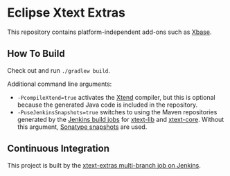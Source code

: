 # Eclipse Xtext Extras

This repository contains platform-independent add-ons such as [Xbase](https://www.eclipse.org/Xtext/documentation/305_xbase.html).

## How To Build

Check out and run `./gradlew build`.

Additional command line arguments:
 - `-PcompileXtend=true` activates the [Xtend](http://xtend-lang.org) compiler, but this is optional because the generated Java code is included in the repository.
 - `-PuseJenkinsSnapshots=true` switches to using the Maven repositories generated by the [Jenkins build jobs](http://services.typefox.io/open-source/jenkins/) for [xtext-lib](https://github.com/eclipse/xtext-lib) and [xtext-core](https://github.com/eclipse/xtext-core). Without this argument, [Sonatype snapshots](https://oss.sonatype.org/content/repositories/snapshots) are used.

## Continuous Integration

This project is built by the [xtext-extras multi-branch job on Jenkins](http://services.typefox.io/open-source/jenkins/job/xtext-extras/).
